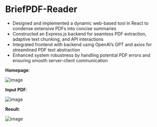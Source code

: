 # BriefPDF-Reader

* Designed and implemented a dynamic web-based tool in React to condense extensive PDFs into concise summaries
* Constructed an Express.js backend for seamless PDF extraction, adaptive text chunking, and API interactions
* Integrated frontend with backend using OpenAI’s GPT and axios for streamlined PDF text abstraction
* Enhanced system robustness by handling potential PDF errors and ensuring smooth server-client communication

**Homepage**:

![image](https://github.com/KrasiKirov/BriefPDF-Reader/assets/113156316/b15af708-658e-4aa6-b298-1d062e2ad5b5)

**Input PDF**:

![image](https://github.com/KrasiKirov/BriefPDF-Reader/assets/113156316/67649918-3c6e-42b9-9e66-1ca599ad583b)

**Result**:

![image](https://github.com/KrasiKirov/BriefPDF-Reader/assets/113156316/bfb57b79-0af8-43e6-8117-2066adc9eb4f)

